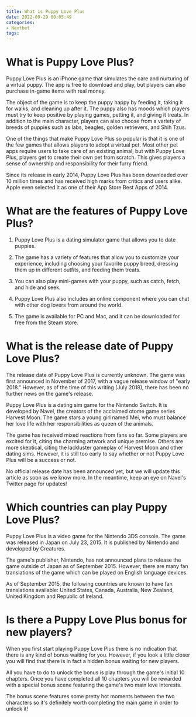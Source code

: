 ```yaml
---
title: What is Puppy Love Plus
date: 2022-09-29 00:05:49
categories:
- Nextbet
tags:
---
```



#  What is Puppy Love Plus?

Puppy Love Plus is an iPhone game that simulates the care and nurturing of a virtual puppy. The app is free to download and play, but players can also purchase in-game items with real money.

The object of the game is to keep the puppy happy by feeding it, taking it for walks, and cleaning up after it. The puppy also has moods which players must try to keep positive by playing games, petting it, and giving it treats. In addition to the main character, players can also choose from a variety of breeds of puppies such as labs, beagles, golden retrievers, and Shih Tzus.

One of the things that make Puppy Love Plus so popular is that it is one of the few games that allows players to adopt a virtual pet. Most other pet apps require users to take care of an existing animal, but with Puppy Love Plus, players get to create their own pet from scratch. This gives players a sense of ownership and responsibility for their furry friend.

Since its release in early 2014, Puppy Love Plus has been downloaded over 10 million times and has received high marks from critics and users alike. Apple even selected it as one of their App Store Best Apps of 2014.

#  What are the features of Puppy Love Plus?

1. Puppy Love Plus is a dating simulator game that allows you to date puppies.

2. The game has a variety of features that allow you to customize your experience, including choosing your favorite puppy breed, dressing them up in different outfits, and feeding them treats.

3. You can also play mini-games with your puppy, such as catch, fetch, and hide and seek.

4. Puppy Love Plus also includes an online component where you can chat with other dog lovers from around the world.

5. The game is available for PC and Mac, and it can be downloaded for free from the Steam store.

#  What is the release date of Puppy Love Plus?

The release date of Puppy Love Plus is currently unknown. The game was first announced in November of 2017, with a vague release window of "early 2018." However, as of the time of this writing (July 2018), there has been no further news on the game's release.

Puppy Love Plus is a dating sim game for the Nintendo Switch. It is developed by Navel, the creators of the acclaimed otome game series Harvest Moon. The game stars a young girl named Mei, who must balance her love life with her responsibilities as queen of the animals.

The game has received mixed reactions from fans so far. Some players are excited for it, citing the charming artwork and unique premise. Others are more skeptical, citing the lackluster gameplay of Harvest Moon and other dating sims. However, it is still too early to say whether or not Puppy Love Plus will be a success or not.

No official release date has been announced yet, but we will update this article as soon as we know more. In the meantime, keep an eye on Navel's Twitter page for updates!

#  Which countries can play Puppy Love Plus?

Puppy Love Plus is a video game for the Nintendo 3DS console. The game was released in Japan on July 23, 2015. It is published by Nintendo and developed by Creatures.

The game's publisher, Nintendo, has not announced plans to release the game outside of Japan as of September 2015. However, there are many fan translations of the game which can be played on English language devices.

As of September 2015, the following countries are known to have fan translations available: United States, Canada, Australia, New Zealand, United Kingdom and Republic of Ireland.

#  Is there a Puppy Love Plus bonus for new players?

When you first start playing Puppy Love Plus there is no indication that there is any kind of bonus waiting for you. However, if you look a little closer you will find that there is in fact a hidden bonus waiting for new players.

All you have to do to unlock the bonus is play through the game's initial 10 chapters. Once you have completed all 10 chapters you will be rewarded with a special bonus scene featuring the game's two main love interests.

The bonus scene features some pretty hot moments between the two characters so it's definitely worth completing the main game in order to unlock it!